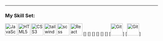 ---

### My Skill Set:

[<img align="left" alt="JavaScript" width="40px" src="https://skillicons.dev/icons?i=javascript&theme=dark" />]
[<img align="left" alt="HTML5" width="40px" src="https://skillicons.dev/icons?i=html&theme=dark" />]
[<img align="left" alt="CSS3" width="40px" src="https://skillicons.dev/icons?i=css&theme=dark" />]
[<img align="left" alt="tail wind css" width="40px" src="https://skillicons.dev/icons?i=tailwind&theme=dark" />]
[<img align="left" alt="scss" width="40px" src="https://skillicons.dev/icons?i=scss&theme=dark" />]
[<img align="left" alt="React" width="40px" src="https://skillicons.dev/icons?i=react&theme=dark" />]
[<img align="" alt="Git" width="40px" src="https://skillicons.dev/icons?i=git&theme=dark" />]
[<img align="" alt="Git" width="40px" src="https://skillicons.dev/icons?i=figma&theme=dark" />]

[mail]: falin.2025@mail.ru

<br>
<br>
